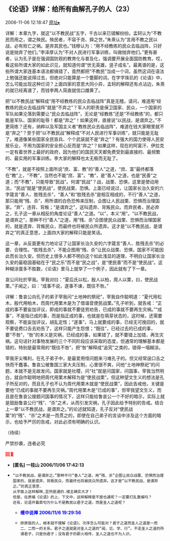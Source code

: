 ## 《论语》详解：给所有曲解孔子的人（23）
2006-11-06 12:18:47
[原址▸](http://www.fxgan.com/chan_time/2006_07_12/347.htm)


详解：本章九字，就这“以不教民战”五字，千古以来已错解纷纷。孟轲认为“不教民而用之，谓之殃民。殃民者，不容于尧、舜之世。”朱熹认为“言用不教之民以战，必有败亡之祸。是弃其民也。”钱穆认为：“用不经教练的民众去临战阵，只好说是抛弃了他们。”李泽厚认为“不对人民进行军事训练，叫做抛弃他们。”更有甚者，认为孔子是在强调国防观的教育化与普及化，强调要开展全面国防教育。哎，看这些所谓大家的如此识见，就知道何谓“世无英雄，竖子成名”。最离谱的是，这些所谓大家连基本语法都搞错了，竟然都把“不教民”当成一个词，虽然这词在语法上勉强还能说得过去，但绝对只能算是一个蹩脚的词，在字字珠玑的《论语》中，怎么可能出现这种烂词？上面四家的意思大同小异，孟轲的解释还有点沾边，朱熹的就已经离谱了，而钱李两人简直就信口雌黄了。

把“以不教民战”解释成“用不经教练的民众去临战阵”真是无稽，请问，难道用“经教练的民众去临战阵”就是“不弃之”？军人的职责是保卫国家、民众，一个国家的军队如果沦落到需要让“民众去临战阵”，无论是“经教练”还是“不经教练”的，都只能是军队、国家的耻辱！都是“弃之”！如果这样，直接说“以民战，是谓弃之。”不更简练？还有，纳粹以及军国主义者“教练民众去临战阵”，难道在钱大家眼里就不是“弃之”？至于把“以不教民战”解释成“不对人民进行军事训练”，就只能是无耻了。难道像某些国家全民皆兵、个个武装就不是“弃之”？有强大的国力使得人民安居乐业，不用为国家的安全担心反而是“弃之”？如果这样，现在的阿富汗、伊拉克一定有着世界上最好的政府，因为他们的国民天天都免费受到最直接的、最频繁的、最实用的军事训练。李大家的解释也太无极而无耻了。

“不教”，就是不按照上面所说“庶、富、教”的“善人”之道，“庶、富”最终都落在“教”上，“不教”，当然也不能“庶、富”。“教”，是“善人”之道，也是“民善”之道；而“不教”，只能导致“民战”。何谓“民战”？战，战栗、恐惧，这里是使动用法，“民战”就是“使民战”，使民战栗、恐惧。上面已经说过，让国家长治久安的六字箴言“善人、胜残去杀”，“善人”和“胜残去杀”是相互相成的，不行“善人”之道，那只能用“残、杀”，用所谓的白色恐怖来压制，企图让人民战栗、恐惧而治理国家。“弃”，违背、背叛；“是谓弃之”，这叫遗弃、背叛民众。而弃民者，民必弃之，孔子这一章从相反的角度论证“善人”之道。“以”，本义“用”。“以不教民战，是谓弃之”，那种不行“善人”之道，用“残、杀”企图使民众战栗、恐惧而治理国家的，就是遗弃、背叛民众，而最终也将被民众所遗弃。这才是“以不教民战，是谓弃之”的真正意思，上面四大家的解释只能是笑话。

这一章，从反面更有力地论证了让国家长治久安的六字箴言“善人、胜残去杀”的必要、合理性。“胜残去杀”，不能企图用“残、杀”让民众战栗、恐惧，国家不可能因此而长治久安。但历史上很多人都不明白这个如此浅显的道理，不明白让国家长治久安的最稳固基础在于“民之乐”而不是“民之战”，是“使民善”而不是“使民战”。这种糊涂蛋多不胜数，《论语》里马上就举了一个例子，因此就有了下一章。

哀公问社於宰我。宰我对曰：“夏后氏以松，殷人以柏，周人以栗，曰，使民战栗。”子闻之，曰：“成事不说，遂事不谏，既往不咎。”

详解：鲁哀公向孔子的弟子宰我问“土地神的祭祀”，宰我自作聪明道：“夏代用松木，殷代用柏木，而周代用栗木是为了借谐音使民战栗。”孔子听到，就告戒：“正成的事不要妄加评议，即成的事就不要徒劳劝告，已成的事就不要再生灾祸。”“成事”，不是指已成的事，而是指正成的事，也就是在萌芽状态的，这时候，还需要观察，不能妄加评议，胡乱定性；“遂事”，马上就要成的事，已经无可挽回的，就不要徒费口舌去劝告了，这样只能产生怨恨；“既往”，已经过去的已成的事，要“不咎”，“咎”的本义是灾祸，已经成的事，如果错了，就不要错上加错，再生灾祸。这句话针对事物发展的三个不同阶段应该采取的态度，但通常的理解基本都是错的，特别是最常用的“既往不咎”，把“咎”解释成“追究”之类的，错得一塌糊涂。

宰我牙尖嘴利，在孔子弟子中，是最爱用怪问题来刁难孔子的。但又经常逞口舌之快而干蠢事。鲁哀公被鲁国三家大夫压制，心里很不爽，问他“土地神祭祀”的问题，本就不是无故发问。国家就是社稷，问“社”就是问国家，问国事，宰我当然明白，就自作聪明地把周代用栗木解释为是“使民战栗”。但这种望文生义的想法是孔子所反对的，而且孔子也不认为周代用栗木就是“使民战栗”，因此告戒他，关键是要他“已成的事就不要再生灾祸。”周代用栗木是“已成的事”，但宰我望文生义，而且是在鲁哀公接题问国事的情况下，这样只能给鲁哀公一个不好的暗示，实际上就是鼓励鲁哀公行“残”、“杀”之术，从而引发灾祸，孔子因此给予特别的告戒。结合上一章“以不教民战，是谓弃之。”的论述就知道，孔子反对“使民战栗”的“残”、“杀”之术是一而贯之的，即使在自己弟子的言谈中涉及这个方面的暗示，也给予严厉的告戒，对此必须有明确的认识。

（待续）

严禁抄袭，违者必究




**<font color='red'>回复</font>**


- **[匿名] 一枝山  2006/11/06 17:42:13**
- ```
  “以不教民战，是谓弃之。”那种不行“善人”之道，用“残、杀”企图让民众战栗、恐惧而治理国家的，就是遗弃、背叛民众，而最终也将被民众所遗弃。这才是“以不教民战，是谓弃之。”的真正意思.
  从字面上这样解释,显然是通的.楼主确实大才！
  但是，在原编《论语》的上、下文中，这样解释是不是也通呢？一定要打乱重编吗？
  还有，论语开篇首句为什么不是教民以君子之道，而是圣人之道呢？
  ```
   - **<font color='blue'>缠中说禅 2006/11/6 19:29:56</font>**
   - ```
     排原版的人，根本就不理解《论语》，次序怎么可能对？君子之道而圣人之道是一而二、二而一的关系。君子之道就是对圣人之道的“闻、见、学、行”。不走圣人之道的所谓君子，只是伪君子；没有君子的薪火相传，圣人之道也不为人识。
     ```
